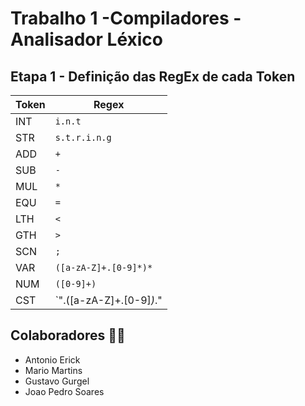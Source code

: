 # Trabalho 1 -Compiladores - Analisador Léxico
## Etapa 1 - Definição das RegEx de cada Token

| **Token** | **Regex**                    |
|-----------|------------------------------|
| INT       | `i.n.t`                      |
| STR       | `s.t.r.i.n.g`                |
| ADD       | `+`                          |
| SUB       | `-`                          |
| MUL       | `*`                          |
| EQU       | `=`                          |
| LTH       | `<`                          |
| GTH       | `>`                          |
| SCN       | `;`                          |
| VAR       | `([a-zA-Z]+.[0-9]*)*`        |
| NUM       | `([0-9]+)`                   |
| CST       | `".([a-zA-Z]+.[0-9]*)*."     |

## Colaboradores 👨‍💻

* Antonio Erick
* Mario Martins
* Gustavo Gurgel
* Joao Pedro Soares
